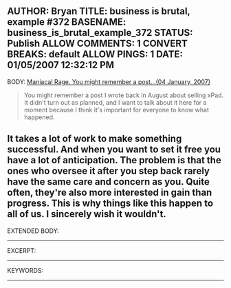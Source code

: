 AUTHOR: Bryan
TITLE: business is brutal, example #372
BASENAME: business_is_brutal_example_372
STATUS: Publish
ALLOW COMMENTS: 1
CONVERT BREAKS: __default__
ALLOW PINGS: 1
DATE: 01/05/2007 12:32:12 PM
-----
BODY:
<a title="Maniacal Rage. You might remember a post...(04 January, 2007)" href="http://maniacalrage.net/past/2007/1/4/you_might_remember_a_post/">Maniacal Rage. You might remember a post...(04 January, 2007)</a>

<blockquote>You might remember a post I wrote back in August about selling xPad. It didn't turn out as planned, and I want to talk about it here for a moment because I think it's important for everyone to know what happened.</blockquote>

It takes a lot of work to make something successful. And when you want to set it free you have a lot of anticipation. The problem is that the ones who oversee it after you step back rarely have the same care and concern as you. Quite often, they're also more interested in gain than progress. This is why things like this happen to all of us. I sincerely wish it wouldn't.
-----
EXTENDED BODY:

-----
EXCERPT:

-----
KEYWORDS:

-----


